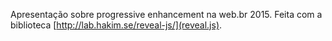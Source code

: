 Apresentação sobre progressive enhancement na web.br 2015. Feita com a biblioteca [http://lab.hakim.se/reveal-js/](reveal.js).
